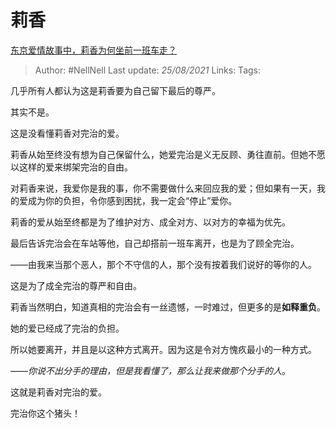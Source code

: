 # 莉香
[东京爱情故事中，莉香为何坐前一班车走？](https://www.zhihu.com/question/24694681/answer/1746836216)

> Author: #NellNell
Last update: *25/08/2021*
Links:
Tags:

几乎所有人都认为这是莉香要为自己留下最后的尊严。

其实不是。

这是没看懂莉香对完治的爱。

莉香从始至终没有想为自己保留什么，她爱完治是义无反顾、勇往直前。但她不愿以这样的爱来绑架完治的自由。

对莉香来说，我爱你是我的事，你不需要做什么来回应我的爱；但如果有一天，我的爱成为你的负担，令你感到困扰，我一定会“停止”爱你。

莉香的爱从始至终都是为了维护对方、成全对方、以对方的幸福为优先。

最后告诉完治会在车站等他，自己却搭前一班车离开，也是为了顾全完治。

——由我来当那个恶人，那个不守信的人，那个没有按着我们说好的等你的人。

这是为了成全完治的尊严和自由。

莉香当然明白，知道真相的完治会有一丝遗憾，一时难过，但更多的是**如释重负**。

她的爱已经成了完治的负担。

所以她要离开，并且是以这种方式离开。因为这是令对方愧疚最小的一种方式。

——_你说不出分手的理由，但是我看懂了，那么让我来做那个分手的人_。

这就是莉香对完治的爱。

完治你这个猪头！

